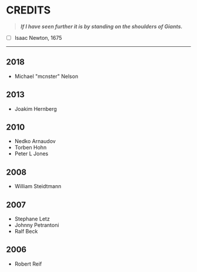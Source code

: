 # CREDITS
> **_If I have seen further it is by standing on the shoulders of Giants._**
- [ ] Isaac Newton, 1675

---

## 2018
* Michael "mcnster" Nelson

## 2013
* Joakim Hernberg

## 2010
* Nedko Arnaudov
* Torben Hohn
* Peter L Jones

## 2008
* William Steidtmann

## 2007
* Stephane Letz
* Johnny Petrantoni
* Ralf Beck

## 2006
* Robert Reif
